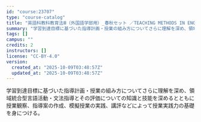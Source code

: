 ```yaml
---
id: "course:23707"
type: "course-catalog"
title: "英語科教科教育法Ⅲ（外国語学部用）_春秋セット ／TEACHING METHODS IN ENGLISH LANGUAGE III"
summary: "学習到達目標に基づいた指導計画・授業の組み方についてさらに理解を深め、領域統合型言語活動・文法指導とその評価についての知識と技能を深めるとともに授業観察、指導案の作成、模擬授業の実践、講評などによって授業実践力の基礎を身につける。"
tags: []
campus: ""
credits: 2
instructors: []
license: "CC-BY-4.0"
version:
  created_at: "2025-10-09T03:48:57Z"
  updated_at: "2025-10-09T03:48:57Z"
---
```

学習到達目標に基づいた指導計画・授業の組み方についてさらに理解を深め、領域統合型言語活動・文法指導とその評価についての知識と技能を深めるとともに授業観察、指導案の作成、模擬授業の実践、講評などによって授業実践力の基礎を身につける。
